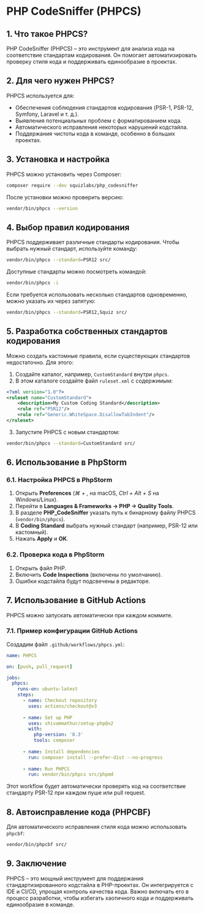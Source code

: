 # PHP CodeSniffer (PHPCS)

## 1. Что такое PHPCS?
PHP CodeSniffer (PHPCS) – это инструмент для анализа кода на соответствие стандартам кодирования. Он помогает автоматизировать проверку стиля кода и поддерживать единообразие в проектах.

## 2. Для чего нужен PHPCS?
PHPCS используется для:
- Обеспечения соблюдения стандартов кодирования (PSR-1, PSR-12, Symfony, Laravel и т. д.).
- Выявления потенциальных проблем с форматированием кода.
- Автоматического исправления некоторых нарушений кодстайла.
- Поддержания чистоты кода в команде, особенно в больших проектах.

## 3. Установка и настройка
PHPCS можно установить через Composer:
```bash
composer require --dev squizlabs/php_codesniffer
```
После установки можно проверить версию:
```bash
vendor/bin/phpcs --version
```

## 4. Выбор правил кодирования
PHPCS поддерживает различные стандарты кодирования. Чтобы выбрать нужный стандарт, используйте команду:
```bash
vendor/bin/phpcs --standard=PSR12 src/
```
Доступные стандарты можно посмотреть командой:
```bash
vendor/bin/phpcs -i
```
Если требуется использовать несколько стандартов одновременно, можно указать их через запятую:
```bash
vendor/bin/phpcs --standard=PSR12,Squiz src/
```

## 5. Разработка собственных стандартов кодирования
Можно создать кастомные правила, если существующих стандартов недостаточно. Для этого:
1. Создайте каталог, например, `CustomStandard` внутри `phpcs`.
2. В этом каталоге создайте файл `ruleset.xml` с содержимым:
```xml
<?xml version="1.0"?>
<ruleset name="CustomStandard">
    <description>My Custom Coding Standard</description>
    <rule ref="PSR12"/>
    <rule ref="Generic.WhiteSpace.DisallowTabIndent"/>
</ruleset>
```
3. Запустите PHPCS с новым стандартом:
```bash
vendor/bin/phpcs --standard=CustomStandard src/
```

## 6. Использование в PhpStorm
### 6.1. Настройка PHPCS в PhpStorm
1. Открыть **Preferences** (*⌘ + ,* на macOS, *Ctrl + Alt + S* на Windows/Linux).
2. Перейти в **Languages & Frameworks → PHP → Quality Tools**.
3. В разделе **PHP_CodeSniffer** указать путь к бинарному файлу PHPCS (`vendor/bin/phpcs`).
4. В **Coding Standard** выбрать нужный стандарт (например, PSR-12 или кастомный).
5. Нажать **Apply** и **OK**.

### 6.2. Проверка кода в PhpStorm
1. Открыть файл PHP.
2. Включить **Code Inspections** (включены по умолчанию).
3. Ошибки кодстайла будут подсвечены в редакторе.

## 7. Использование в GitHub Actions
PHPCS можно запускать автоматически при каждом коммите.

### 7.1. Пример конфигурации GitHub Actions
Создадим файл `.github/workflows/phpcs.yml`:
```yaml
name: PHPCS

on: [push, pull_request]

jobs:
  phpcs:
    runs-on: ubuntu-latest
    steps:
      - name: Checkout repository
        uses: actions/checkout@v3
      
      - name: Set up PHP
        uses: shivammathur/setup-php@v2
        with:
          php-version: '8.3'
          tools: composer
      
      - name: Install dependencies
        run: composer install --prefer-dist --no-progress
      
      - name: Run PHPCS
        run: vendor/bin/phpcs src/phpmd
```
Этот workflow будет автоматически проверять код на соответствие стандарту PSR-12 при каждом пуше или pull request.

## 8. Автоисправление кода (PHPCBF)
Для автоматического исправления стиля кода можно использовать `phpcbf`:
```bash
vendor/bin/phpcbf src/
```

## 9. Заключение
PHPCS – это мощный инструмент для поддержания стандартизированного кодстайла в PHP-проектах. Он интегрируется с IDE и CI/CD, упрощая контроль качества кода. Важно включать его в процесс разработки, чтобы избегать хаотичного кода и поддерживать единообразие в команде.
